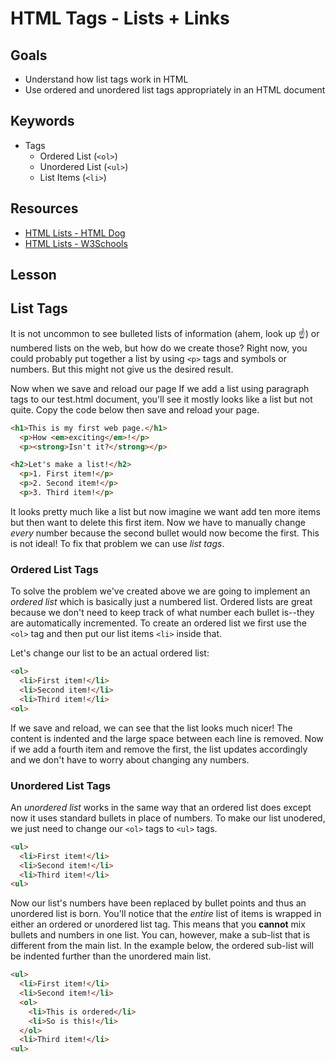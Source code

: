 # HTML Tags - Lists + Links

## Goals
* Understand how list tags work in HTML
* Use ordered and unordered list tags appropriately in an HTML document

## Keywords
* Tags
  * Ordered List (`<ol>`)
  * Unordered List (`<ul>`)
  * List Items (`<li>`)

## Resources

* [HTML Lists - HTML Dog](http://htmldog.com/guides/html/beginner/lists/)
* [HTML Lists - W3Schools](https://www.w3schools.com/html/html_lists.asp)

## Lesson

## List Tags

It is not uncommon to see bulleted lists of information (ahem, look up :point_up:) or numbered lists on the web, but how do we create those? Right now, you could probably put together a list by using `<p>` tags and symbols or numbers. But this might not give us the desired result.

Now when we save and reload our page If we add a list using paragraph tags to our test.html document, you'll see it mostly looks like a list but not quite. Copy the code below then save and reload your page.
```html
<h1>This is my first web page.</h1>
  <p>How <em>exciting</em>!</p>
  <p><strong>Isn't it?</strong></p>

<h2>Let's make a list!</h2>
  <p>1. First item!</p>
  <p>2. Second item!</p>
  <p>3. Third item!</p>
```

It looks pretty much like a list but now imagine we want add ten more items but then want to delete this first item. Now we have to manually change _every_ number because the second bullet would now become the first. This is not ideal! To fix that problem we can use _list tags_.

### Ordered List Tags

To solve the problem we've created above we are going to implement an _ordered list_ which is basically just a numbered list. Ordered lists are great because we don't need to keep track of what number each bullet is--they are automatically incremented. To create an ordered list we first use the `<ol>` tag and then put our list items `<li>` inside that.

Let's change our list to be an actual ordered list:

```html
<ol>
  <li>First item!</li>
  <li>Second item!</li>
  <li>Third item!</li>
<ol>
```

If we save and reload, we can see that the list looks much nicer! The content is indented and the large space between each line is removed. Now if we add a fourth item and remove the first, the list updates accordingly and we don't have to worry about changing any numbers.

### Unordered List Tags

An _unordered list_ works in the same way that an ordered list does except now it uses standard bullets in place of numbers. To make our list unodered, we just need to change our `<ol>` tags to `<ul>` tags.


```html
<ul>
  <li>First item!</li>
  <li>Second item!</li>
  <li>Third item!</li>
<ul>
```

Now our list's numbers have been replaced by bullet points and thus an unordered list is born. You'll notice that the _entire_ list of items is wrapped in either an ordered or unordered list tag. This means that you **cannot** mix bullets and numbers in one list. You can, however, make a sub-list that is different from the main list. In the example below, the ordered sub-list will be indented further than the unordered main list.

```html
<ul>
  <li>First item!</li>
  <li>Second item!</li>
  <ol>
    <li>This is ordered</li>
    <li>So is this!</li>
  </ol>
  <li>Third item!</li>
<ul>
```

